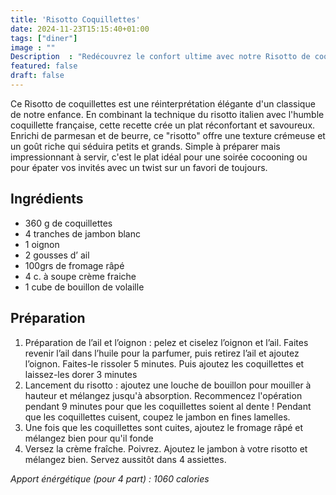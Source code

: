 ```yaml
---
title: 'Risotto Coquillettes'
date: 2024-11-23T15:15:40+01:00
tags: ["diner"]
image : ""
Description  : "Redécouvrez le confort ultime avec notre Risotto de coquillettes, un plat qui allie nostalgie et raffinement !"
featured: false
draft: false
---
```


Ce Risotto de coquillettes est une réinterprétation élégante d'un classique de notre enfance. En combinant la technique du risotto italien avec l'humble coquillette française, cette recette crée un plat réconfortant et savoureux. Enrichi de parmesan et de beurre, ce "risotto" offre une texture crémeuse et un goût riche qui séduira petits et grands. Simple à préparer mais impressionnant à servir, c'est le plat idéal pour une soirée cocooning ou pour épater vos invités avec un twist sur un favori de toujours.

## Ingrédients 
- 360 g de coquillettes
- 4 tranches de jambon blanc  
- 1 oignon
- 2 gousses d’ ail
- 100grs de fromage râpé 
- 4 c. à soupe crème fraiche
- 1 cube de bouillon de volaille

## Préparation
1. Préparation de l’ail et l’oignon : pelez et ciselez l’oignon et l’ail. Faites revenir l’ail dans l’huile pour la parfumer, puis retirez l’ail et ajoutez l’oignon. Faites-le rissoler 5 minutes. Puis ajoutez les coquillettes et laissez-les dorer 3 minutes
2. Lancement du risotto : ajoutez une louche de bouillon pour mouiller à hauteur et mélangez jusqu'à absorption. Recommencez l'opération pendant 9 minutes pour que les coquillettes soient al dente ! Pendant que les coquillettes cuisent, coupez le jambon en fines lamelles.
3. Une fois que les coquillettes sont cuites, ajoutez le fromage râpé et mélangez bien pour qu'il fonde
4. Versez la crème fraîche. Poivrez. Ajoutez le jambon à votre risotto et mélangez bien. Servez aussitôt dans 4 assiettes.



_Apport énérgétique (pour 4 part) : 1060 calories_